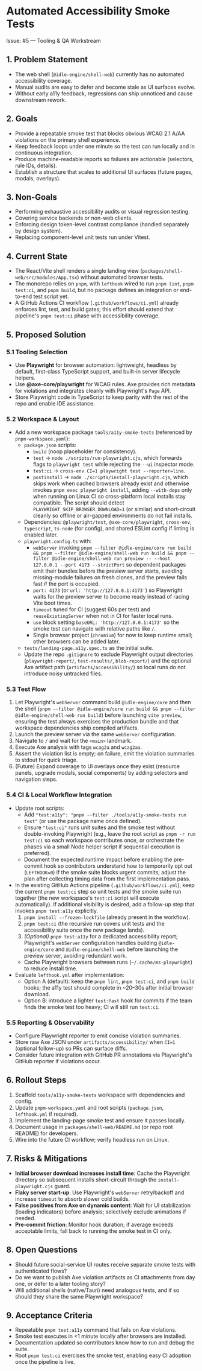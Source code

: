 # Automated Accessibility Smoke Tests

Issue: #5 &mdash; Tooling & QA Workstream

## 1. Problem Statement
- The web shell (`@idle-engine/shell-web`) currently has no automated accessibility coverage.
- Manual audits are easy to defer and become stale as UI surfaces evolve.
- Without early a11y feedback, regressions can ship unnoticed and cause downstream rework.

## 2. Goals
- Provide a repeatable smoke test that blocks obvious WCAG 2.1 A/AA violations on the primary shell experience.
- Keep feedback loops under one minute so the test can run locally and in continuous integration.
- Produce machine-readable reports so failures are actionable (selectors, rule IDs, details).
- Establish a structure that scales to additional UI surfaces (future pages, modals, overlays).

## 3. Non-Goals
- Performing exhaustive accessibility audits or visual regression testing.
- Covering service backends or non-web clients.
- Enforcing design token-level contrast compliance (handled separately by design system).
- Replacing component-level unit tests run under Vitest.

## 4. Current State
- The React/Vite shell renders a single landing view (`packages/shell-web/src/modules/App.tsx`) without automated browser tests.
- The monorepo relies on `pnpm`, with `lefthook` wired to run `pnpm lint`, `pnpm test:ci`, and `pnpm build`, but no package defines an integration or end-to-end test script yet.
- A GitHub Actions CI workflow (`.github/workflows/ci.yml`) already enforces lint, test, and build gates; this effort should extend that pipeline's `pnpm test:ci` phase with accessibility coverage.

## 5. Proposed Solution

### 5.1 Tooling Selection
- Use **Playwright** for browser automation: lightweight, headless by default, first-class TypeScript support, and built-in server lifecycle helpers.
- Use **@axe-core/playwright** for WCAG rules. Axe provides rich metadata for violations and integrates cleanly with Playwright's `Page` API.
- Store Playwright code in TypeScript to keep parity with the rest of the repo and enable IDE assistance.

### 5.2 Workspace & Layout
- Add a new workspace package `tools/a11y-smoke-tests` (referenced by `pnpm-workspace.yaml`):
  - `package.json` scripts:
    - `build` (noop placeholder for consistency).
    - `test` → `node ./scripts/run-playwright.cjs`, which forwards flags to `playwright test` while rejecting the `--ui` inspector mode.
    - `test:ci` → `cross-env CI=1 playwright test --reporter=line`.
    - `postinstall` → `node ./scripts/install-playwright.cjs`, which skips work when cached browsers already exist and otherwise invokes `pnpm exec playwright install`, adding `--with-deps` only when running on Linux CI so cross-platform local installs stay compatible. The script should detect `PLAYWRIGHT_SKIP_BROWSER_DOWNLOAD=1` (or similar) and short-circuit cleanly so offline or air-gapped environments do not fail installs.
  - Dependencies: `@playwright/test`, `@axe-core/playwright`, `cross-env`, `typescript`, `ts-node` (for config), and shared ESLint config if linting is enabled later.
  - `playwright.config.ts` with:
    - `webServer` invoking `pnpm --filter @idle-engine/core run build && pnpm --filter @idle-engine/shell-web run build && pnpm --filter @idle-engine/shell-web run preview -- --host 127.0.0.1 --port 4173 --strictPort` so dependent packages emit their bundles before the preview server starts, avoiding missing-module failures on fresh clones, and the preview fails fast if the port is occupied.
    - `port: 4173` (or `url: 'http://127.0.0.1:4173'`) so Playwright waits for the preview server to become ready instead of racing Vite boot times.
    - `timeout` tuned for CI (suggest 60s per test) and `reuseExistingServer` when not in CI for faster local runs.
    - `use` block setting `baseURL: 'http://127.0.0.1:4173'` so the smoke test can navigate with relative paths like `/`.
    - Single browser project (`chromium`) for now to keep runtime small; other browsers can be added later.
  - `tests/landing-page.a11y.spec.ts` as the initial suite.
  - Update the repo `.gitignore` to exclude Playwright output directories (`playwright-report/`, `test-results/`, `blob-report/`) and the optional Axe artifact path (`artifacts/accessibility/`) so local runs do not introduce noisy untracked files.

### 5.3 Test Flow
1. Let Playwright's `webServer` command build `@idle-engine/core` and then the shell (`pnpm --filter @idle-engine/core run build && pnpm --filter @idle-engine/shell-web run build`) before launching `vite preview`, ensuring the test always exercises the production bundle and that workspace dependencies ship compiled artifacts.
2. Launch the preview server via the same `webServer` configuration.
3. Navigate to `/` and wait for the `<main>` landmark.
4. Execute Axe analysis with tags `wcag2a` and `wcag2aa`.
5. Assert the violation list is empty; on failure, emit the violation summaries to stdout for quick triage.
6. (Future) Expand coverage to UI overlays once they exist (resource panels, upgrade modals, social components) by adding selectors and navigation steps.

### 5.4 CI & Local Workflow Integration
- Update root scripts:
  - Add `"test:a11y": "pnpm --filter ./tools/a11y-smoke-tests run test"` (or use the package name once defined).
  - Ensure `"test:ci"` runs unit suites and the smoke test without double-invoking Playwright (e.g., leave the root script as `pnpm -r run test:ci` so each workspace contributes once, or orchestrate the phases via a small Node helper script if sequential execution is preferred).
  - Document the expected runtime impact before enabling the pre-commit hook so contributors understand how to temporarily opt out (`LEFTHOOK=0`) if the smoke suite blocks urgent commits; adjust the plan after collecting timing data from the first implementation pass.
- In the existing GitHub Actions pipeline (`.github/workflows/ci.yml`), keep the current `pnpm test:ci` step so unit tests and the smoke suite run together (the new workspace's `test:ci` script will execute automatically). If additional visibility is desired, add a follow-up step that invokes `pnpm test:a11y` explicitly.
  1. `pnpm install --frozen-lockfile` (already present in the workflow).
  2. `pnpm test:ci` (the recursive run covers unit tests and the accessibility suite once the new package lands).
  3. *(Optional)* `pnpm test:a11y` for a dedicated accessibility report; Playwright's `webServer` configuration handles building `@idle-engine/core` and `@idle-engine/shell-web` before launching the preview server, avoiding redundant work.
  - Cache Playwright browsers between runs (`~/.cache/ms-playwright`) to reduce install time.
- Evaluate `lefthook.yml` after implementation:
  - Option A (default): keep the `pnpm lint`, `pnpm test:ci`, and `pnpm build` hooks; the a11y test should complete in ~20–30s after initial browser download.
  - Option B: introduce a lighter `test:fast` hook for commits if the team finds the smoke test too heavy; CI will still run `test:ci`.

### 5.5 Reporting & Observability
- Configure Playwright reporter to emit concise violation summaries.
- Store raw Axe JSON under `artifacts/accessibility/` when `CI=1` (optional follow-up) so PRs can surface diffs.
- Consider future integration with GitHub PR annotations via Playwright's GitHub reporter if violations occur.

## 6. Rollout Steps
1. Scaffold `tools/a11y-smoke-tests` workspace with dependencies and config.
2. Update `pnpm-workspace.yaml` and root scripts (`package.json`, `lefthook.yml` if required).
3. Implement the landing-page smoke test and ensure it passes locally.
4. Document usage in `packages/shell-web/README.md` (or repo root README) for developers.
5. Wire into the future CI workflow; verify headless run on Linux.

## 7. Risks & Mitigations
- **Initial browser download increases install time**: Cache the Playwright directory so subsequent installs short-circuit through the `install-playwright.cjs` guard.
- **Flaky server start-up**: Use Playwright's `webServer` retry/backoff and increase `timeout` to absorb slower cold builds.
- **False positives from Axe on dynamic content**: Wait for UI stabilization (loading indicators) before analysis; selectively exclude animations if needed.
- **Pre-commit friction**: Monitor hook duration; if average exceeds acceptable limits, fall back to running the smoke test in CI only.

## 8. Open Questions
- Should future social-service UI routes receive separate smoke tests with authenticated flows?
- Do we want to publish Axe violation artifacts as CI attachments from day one, or defer to a later tooling story?
- Will additional shells (native/Tauri) need analogous tests, and if so should they share the same Playwright workspace?

## 9. Acceptance Criteria
- Repeatable `pnpm test:a11y` command that fails on Axe violations.
- Smoke test executes in <1 minute locally after browsers are installed.
- Documentation updated so contributors know how to run and debug the suite.
- Root `pnpm test:ci` exercises the smoke test, enabling easy CI adoption once the pipeline is live.
